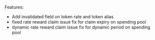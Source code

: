 Features:

- Add invalidated field on token rate and token alias
- fixed rate reward claim issue fix for claim expiry on spending pool
- dynamic rate reward claim issue fix for dynamic period on spending pool
